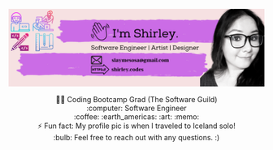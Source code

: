 
![](https://github.com/shirlz201/shirlz201/blob/master/myBanner.png)

<p align="center">
 👩‍💻 Coding Bootcamp Grad (The Software Guild)
 <br>
 :computer: Software Engineer
 <br>
  :coffee: :earth_americas: :art: :memo:
 <br>
 ⚡ Fun fact: My profile pic is when I traveled to Iceland solo!
 <br>
 :bulb: Feel free to reach out with any questions. :)</p>


<!--
**shirlz201/shirlz201** is a ✨ _special_ ✨ repository because its `README.md` (this file) appears on your GitHub profile.

